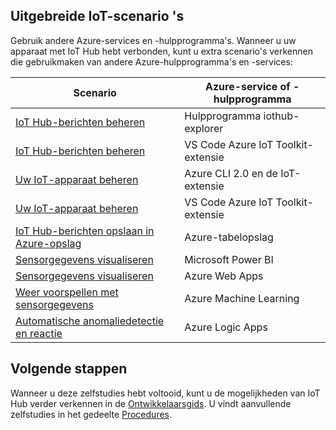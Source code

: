 ## <a name="extended-iot-scenarios"></a>Uitgebreide IoT-scenario 's

Gebruik andere Azure-services en -hulpprogramma's. Wanneer u uw apparaat met IoT Hub hebt verbonden, kunt u extra scenario's verkennen die gebruikmaken van andere Azure-hulpprogramma's en -services:

| Scenario                                                   | Azure-service of -hulpprogramma              |
|----------------------------------------------------------- |------------------------------------|
| [IoT Hub-berichten beheren][Mg_IoT_Hub_Msg]                  | Hulpprogramma iothub-explorer               |
| [IoT Hub-berichten beheren][Mg_IoT_Toolkit]                  | VS Code Azure IoT Toolkit-extensie|
| [Uw IoT-apparaat beheren][Mg_IoT_Dv]                        | Azure CLI 2.0 en de IoT-extensie|
| [Uw IoT-apparaat beheren][Mg_IoT_Dv_Toolkit]                | VS Code Azure IoT Toolkit-extensie|
| [IoT Hub-berichten opslaan in Azure-opslag][Sv_IoT_Msg_Stor]  | Azure-tabelopslag                |
| [Sensorgegevens visualiseren][Vis_Data_PBI]                      | Microsoft Power BI                 |
| [Sensorgegevens visualiseren][Vis_Data_Web]                      | Azure Web Apps                     |
| [Weer voorspellen met sensorgegevens][Weather_Forecast]      | Azure Machine Learning             |
| [Automatische anomaliedetectie en reactie][Anomaly_Detect] | Azure Logic Apps                   |

## <a name="next-steps"></a>Volgende stappen

Wanneer u deze zelfstudies hebt voltooid, kunt u de mogelijkheden van IoT Hub verder verkennen in de [Ontwikkelaarsgids][lnk-dev-guide]. U vindt aanvullende zelfstudies in het gedeelte [Procedures][lnk-how-to].


[Mg_IoT_Hub_Msg]: ../articles/iot-hub/iot-hub-explorer-cloud-device-messaging.md
[Mg_IoT_Toolkit]: ../articles/iot-hub/iot-hub-vscode-iot-toolkit-cloud-device-messaging.md
[Mg_IoT_Dv]: ../articles/iot-hub/iot-hub-device-management-iot-extension-azure-cli-2-0.md
[Mg_IoT_Dv_Toolkit]: ../articles/iot-hub/iot-hub-device-management-iot-toolkit.md
[Sv_IoT_Msg_Stor]: ../articles/iot-hub/iot-hub-store-data-in-azure-table-storage.md
[Vis_Data_Web]: ../articles/iot-hub/iot-hub-live-data-visualization-in-web-apps.md
[Vis_Data_PBI]: ../articles/iot-hub/iot-hub-live-data-visualization-in-power-bi.md
[Weather_Forecast]: ../articles/iot-hub/iot-hub-weather-forecast-machine-learning.md
[Anomaly_Detect]: ../articles/iot-hub/iot-hub-monitoring-notifications-with-azure-logic-apps.md
[lnk-dev-guide]: ../articles/iot-hub/iot-hub-devguide.md
[lnk-how-to]: ../articles/iot-hub/iot-hub-how-to.md
